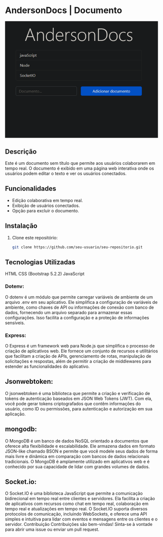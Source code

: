# AndersonDocs | Documento

![AndersonDocs Logo](public\teste.png)

## Descrição

Este é um documento sem título que permite aos usuários colaborarem em tempo real. O documento é exibido em uma página web interativa onde os usuários podem editar o texto e ver os usuários conectados.

## Funcionalidades

- Edição colaborativa em tempo real.
- Exibição de usuários conectados.
- Opção para excluir o documento.

## Instalação

1. Clone este repositório:

   ```bash
   git clone https://github.com/seu-usuario/seu-repositorio.git

##  Tecnologias Utilizadas
HTML
CSS (Bootstrap 5.2.2)
JavaScript
### Dotenv:
 O dotenv é um módulo que permite carregar variáveis de ambiente de um arquivo .env em seu aplicativo. Ele simplifica a configuração de variáveis de ambiente, como chaves de API ou informações de conexão com banco de dados, fornecendo um arquivo separado para armazenar essas configurações. Isso facilita a configuração e a proteção de informações sensíveis.

### Express:
 O Express é um framework web para Node.js que simplifica o processo de criação de aplicativos web. Ele fornece um conjunto de recursos e utilitários que facilitam a criação de APIs, gerenciamento de rotas, manipulação de solicitações e respostas, além de permitir a criação de middlewares para estender as funcionalidades do aplicativo.

##  Jsonwebtoken: 
O jsonwebtoken é uma biblioteca que permite a criação e verificação de tokens de autenticação baseados em JSON Web Tokens (JWT). Com ela, você pode gerar tokens criptografados que contêm informações do usuário, como ID ou permissões, para autenticação e autorização em sua aplicação.

## mongodb:
 O MongoDB é um banco de dados NoSQL orientado a documentos que oferece alta flexibilidade e escalabilidade. Ele armazena dados em formato JSON-like chamado BSON e permite que você modele seus dados de forma mais livre e dinâmica em comparação com bancos de dados relacionais tradicionais. O MongoDB é amplamente utilizado em aplicativos web e é conhecido por sua capacidade de lidar com grandes volumes de dados.

## Socket.io: 
O Socket.IO é uma biblioteca JavaScript que permite a comunicação bidirecional em tempo real entre clientes e servidores. Ela facilita a criação de aplicativos com recursos como chat em tempo real, colaboração em tempo real e atualizações em tempo real. O Socket.IO suporta diversos protocolos de comunicação, incluindo WebSockets, e oferece uma API simples e intuitiva para lidar com eventos e mensagens entre os clientes e o servidor.
Contribuição
Contribuições são bem-vindas! Sinta-se à vontade para abrir uma issue ou enviar um pull request.